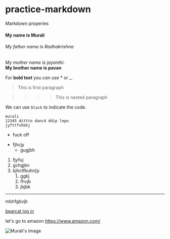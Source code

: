 # practice-markdown
Markdown properies

#### My name is Murali
###### My father name is Radhakrishna 
*My mother name is jayanthi*. <br>
**My brother name is pavan**

For **bold text** you _can_ use * or _.
>This is first paragraph

>>>>This is nested paragraph

We can use `black` to indicate the code.
```
murali 
12345 dittto danc4 ddip lepu
jyfttfvhbkj
```
* fuck off
- fjhcjy
  - gugjbh

1. fjyfuj
2. gchgjkn
6. bjhctfkuhn[p
   1. ggkj
   6. fhvjb
   7. jbjbk
---
mbhfgbvjb

[bearcat log in](https://www.nwmissouri.edu/login/)

 let's go to amazon <https://www.amazon.com/>
 
 ![Murali's Image](/Desktop/Murali.jpg)
 
 
    
  

